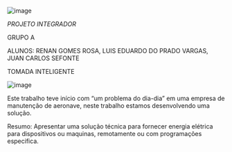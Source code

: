 ![image](https://user-images.githubusercontent.com/61891850/101522219-b1a82900-3965-11eb-8f70-70fd77a6d900.png)

*PROJETO INTEGRADOR*






GRUPO A







ALUNOS: RENAN GOMES ROSA, LUIS EDUARDO DO PRADO VARGAS, JUAN CARLOS SEFONTE




TOMADA INTELIGENTE















![image](https://user-images.githubusercontent.com/61891850/101522452-0186f000-3966-11eb-9d11-559d138988af.png)













Este trabalho teve início com “um problema do dia-dia” em uma empresa de manutenção de aeronave, neste trabalho estamos desenvolvendo uma solução.












Resumo: Apresentar uma solução técnica para fornecer energia elétrica para dispositivos ou maquinas, remotamente ou com programações especifica. 






<Renan Gomes Rosa>
